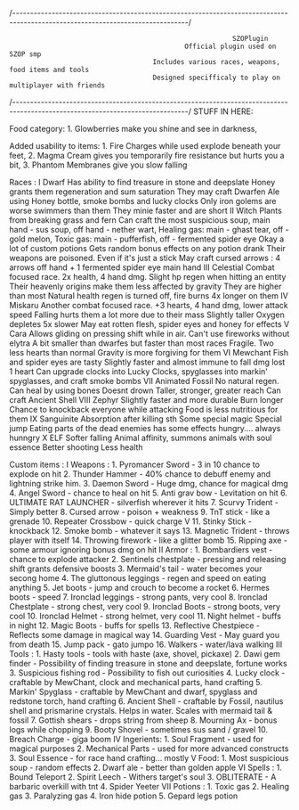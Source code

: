 /-------------------------------------------------------------------------------------------------------------------------------/
                            
                                                            SZOPlugin
                                                Official plugin used on SZOP smp
                                        Includes various races, weapons, food items and tools
                                        Designed specifficaly to play on multiplayer with friends

/-------------------------------------------------------------------------------------------------------------------------------/
STUFF IN HERE:

 Food category:
    1. Glowberries make you shine and see in darkness,

 Added usability to items:
    1. Fire Charges while used explode beneath your feet,
    2. Magma Cream gives you temporarily fire resistance but hurts you a bit,
    3. Phantom Membranes give you slow falling

 Races :
    I       Dwarf
        Has ability to find treasure in stone and deepslate
        Honey grants them regeneration and sum saturation
        They may craft Dwarfen Ale using Honey bottle, smoke bombs and lucky clocks
        Only iron golems are worse swimmers than them
        They minie faster and are short
    II      Witch
        Plants from breaking grass and fern
        Can craft the most suspicious soup, main hand - sus soup, off hand - nether wart, Healing gas: main - ghast tear, off - gold melon, Toxic gas: main - pufferfish, off - fermented spider eye
        Okay a lot of custom potions
        Gets random bonus effects on any potion drank
        Their weapons are poisoned. Even if it's just a stick
        May craft cursed arrows : 4 arrows off hand + 1 fermented spider eye main hand
    III     Celestial
        Combat focused race. 2x health, 4 hand dmg. Slight hp regen when hitting an entity
        Their heavenly origins make them less affected by gravity
        They are higher than most
        Natural health regen is turned off, fire burns 4x longer on them
    IV      Miskaru
        Another combat focused race. +3 hearts, 4 hand dmg, lower attack speed
        Falling hurts them a lot more due to their mass
        Slightly taller
        Oxygen depletes 5x slower
        May eat rotten flesh, spider eyes and honey for effects
    V       Cara
        Allows gliding on pressing shift while in air. Can't use fireworks without elytra
        A bit smaller than dwarfes but faster than most races
        Fragile. Two less hearts than normal
        Gravity is more forgiving for them
    VI      Mewchant
        Fish and spider eyes are tasty
        Slightly faster and almost immune to fall dmg
        lost 1 heart
        Can upgrade clocks into Lucky Clocks, spyglasses into markin' spyglasses, and craft smoke bombs
    VII     Animated Fossil
        No natural regen. Can heal by using bones
        Doesnt drown
        Taller, stronger, greater reach
        Can craft Ancient Shell
    VIII    Zephyr
        Slightly faster and more durable
        Burn longer
        Chance to knockback everyone while attacking
        Food is less nutritious for them
    IX      Sanguinite
        Absorption after killing sth
        Some special magic
        Special jump
        Eating parts of the dead enemies has some effects
        hungry.... always hunngry
    X       ELF
        Softer falling
        Animal affinity, summons animals with soul essence
        Better shooting
        Less health

 Custom items :
    I Weapons :
        1.  Pyromancer Sword - 3 in 10 chance to explode on hit
        2.  Thunder Hammer - 40% chance to debuff enemy and lightning strike him. 
        3.  Daemon Sword - Huge dmg, chance for magical dmg
        4.  Angel Sword - chance to heal on hit
        5.  Anti grav bow - Levitation on hit
        6.  ULTIMATE RAT LAUNCHER - silverfish wherever it hits
        7.  Scurvy Trident - Simply better
        8.  Cursed arrow - poison + weakness
        9.  TnT stick - like a grenade
        10. Repeater Crossbow - quick charge V
        11. Stinky Stick - knockback
        12. Smoke bomb - whatever it says
        13. Magnetic Trident - throws player with itself
        14. Throwing firework - like a glitter bomb
        15. Ripping axe - some armour ignoring bonus dmg on hit
    II Armor :
        1.  Bombardiers vest - chance to explode attacker
        2.  Sentinels chestplate - pressing and releasing shift grants defensive boosts
        3.  Mermaid's tail - water becomes your secong home
        4.  The gluttonous leggings  - regen and speed on eating anything
        5.  Jet boots - jump and crouch to become a rocket
        6.  Hermes boots - speed
        7.  Ironclad leggings - strong pants, very cool
        8.  Ironclad Chestplate - strong chest, very cool
        9.  Ironclad Boots - strong boots, very cool
        10. Ironclad Helmet - strong helmet, very cool
        11. Night helmet - buffs in night
        12. Magic Boots - buffs for spells
        13. Reflective Chestpiece - Reflects some damage in magical way
        14. Guarding Vest - May guard you from death
        15. Jump pack - gato jumpo
        16. Walkers - water/lava walking
    III Tools :
        1.  Hasty tools - tools with haste (axe, shovel, pickaxe)
        2.  Dawi gem finder - Possibility of finding treasure in stone and deepslate, fortune works
        3.  Suspicious fishing rod - Possibility to fish out curiosities
        4.  Lucky clock - craftable by MewChant, clock and mechanical parts, hand crafting
        5.  Markin' Spyglass - craftable by MewChant and dwarf, spyglass and redstone torch, hand crafting
        6.  Ancient Shell - craftable by Fossil, nautilus shell and prismarine crystals. Helps in water. Scales with mermaid tail & fossil
        7.  Gottish shears - drops string from sheep
        8.  Mourning Ax - bonus logs while chopping
        9.  Booty Shovel - sometimes sus sand / gravel
        10. Breach Charge - giga boom
    IV Ingerients:
        1.  Soul Fragment - used for magical purposes
        2.  Mechanical Parts - used for more advanced constructs
        3.  Soul Essence - for race hand crafting... mostly
    V Food:
        1.  Most suspicious soup - random effects
        2.  Dwarf ale - better than golden apple
    VI Spells :
        1. Bound Teleport
        2. Spirit Leech - Withers target's soul
        3. OBLITERATE - A barbaric overkill with tnt
        4. Spider Yeeter
    VII Potions :
        1. Toxic gas
        2. Healing gas
        3. Paralyzing gas
        4. Iron hide potion
        5. Gepard legs potion
    